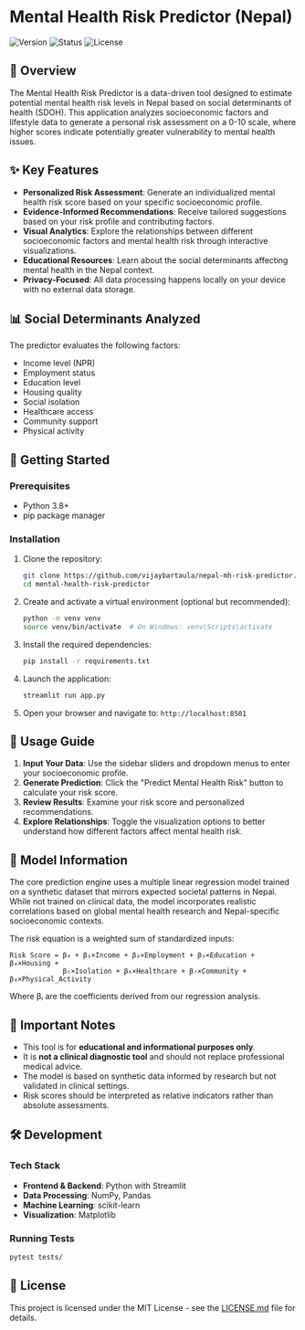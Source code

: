 # Mental Health Risk Predictor (Nepal)

![Version](https://img.shields.io/badge/version-1.0.0-blue)
![Status](https://img.shields.io/badge/status-beta-yellow)
![License](https://img.shields.io/badge/license-MIT-green)

## 🧠 Overview

The Mental Health Risk Predictor is a data-driven tool designed to estimate potential mental health risk levels in Nepal based on social determinants of health (SDOH). This application analyzes socioeconomic factors and lifestyle data to generate a personal risk assessment on a 0-10 scale, where higher scores indicate potentially greater vulnerability to mental health issues.

## ✨ Key Features

- **Personalized Risk Assessment**: Generate an individualized mental health risk score based on your specific socioeconomic profile.
- **Evidence-Informed Recommendations**: Receive tailored suggestions based on your risk profile and contributing factors.
- **Visual Analytics**: Explore the relationships between different socioeconomic factors and mental health risk through interactive visualizations.
- **Educational Resources**: Learn about the social determinants affecting mental health in the Nepal context.
- **Privacy-Focused**: All data processing happens locally on your device with no external data storage.

## 📊 Social Determinants Analyzed

The predictor evaluates the following factors:

- Income level (NPR)
- Employment status
- Education level
- Housing quality
- Social isolation
- Healthcare access
- Community support
- Physical activity

## 🚀 Getting Started

### Prerequisites

- Python 3.8+
- pip package manager

### Installation

1. Clone the repository:
   ```bash
   git clone https://github.com/vijaybartaula/nepal-mh-risk-predictor.git
   cd mental-health-risk-predictor
   ```

2. Create and activate a virtual environment (optional but recommended):
   ```bash
   python -m venv venv
   source venv/bin/activate  # On Windows: venv\Scripts\activate
   ```

3. Install the required dependencies:
   ```bash
   pip install -r requirements.txt
   ```

4. Launch the application:
   ```bash
   streamlit run app.py
   ```

5. Open your browser and navigate to: `http://localhost:8501`

## 📖 Usage Guide

1. **Input Your Data**: Use the sidebar sliders and dropdown menus to enter your socioeconomic profile.
2. **Generate Prediction**: Click the "Predict Mental Health Risk" button to calculate your risk score.
3. **Review Results**: Examine your risk score and personalized recommendations.
4. **Explore Relationships**: Toggle the visualization options to better understand how different factors affect mental health risk.

## 🧪 Model Information

The core prediction engine uses a multiple linear regression model trained on a synthetic dataset that mirrors expected societal patterns in Nepal. While not trained on clinical data, the model incorporates realistic correlations based on global mental health research and Nepal-specific socioeconomic contexts.

The risk equation is a weighted sum of standardized inputs:

```
Risk Score = β₀ + β₁×Income + β₂×Employment + β₃×Education + β₄×Housing + 
             β₅×Isolation + β₆×Healthcare + β₇×Community + β₈×Physical_Activity
```

Where βᵢ are the coefficients derived from our regression analysis.

## 📝 Important Notes

- This tool is for **educational and informational purposes only**.
- It is **not a clinical diagnostic tool** and should not replace professional medical advice.
- The model is based on synthetic data informed by research but not validated in clinical settings.
- Risk scores should be interpreted as relative indicators rather than absolute assessments.

## 🛠️ Development

### Tech Stack

- **Frontend & Backend**: Python with Streamlit
- **Data Processing**: NumPy, Pandas
- **Machine Learning**: scikit-learn
- **Visualization**: Matplotlib

### Running Tests

```bash
pytest tests/
```

## 📄 License

This project is licensed under the MIT License - see the [LICENSE.md](LICENSE.md) file for details.
